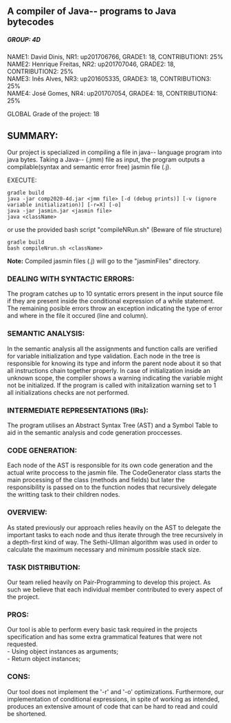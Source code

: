  ## A compiler of Java-- programs to Java bytecodes
##### GROUP: 4D
NAME1: David Dinis, NR1: up201706766, GRADE1: 18, CONTRIBUTION1: 25%  
NAME2: Henrique Freitas, NR2: up201707046, GRADE2: 18, CONTRIBUTION2: 25%  
NAME3: Inês Alves, NR3: up201605335, GRADE3: 18, CONTRIBUTION3: 25%  
NAME4: José Gomes, NR4: up201707054, GRADE4: 18, CONTRIBUTION4: 25%  

GLOBAL Grade of the project: 18  
## SUMMARY:
 Our project is specialized in compiling a file in java-- language program into java bytes. Taking a Java-- (.jmm) file as input, the program outputs a compilable(syntax and semantic error free) jasmin file (.j).
 
EXECUTE:  
``` code 
gradle build
java -jar comp2020-4d.jar <jmm file> [-d (debug prints)] [-v (ignore variable initialization)] [-r=X] [-o]
java -jar jasmin.jar <jasmin file>
java <className>
```
or use the provided bash script "compileNRun.sh" (Beware of file structure)
```code
gradle build
bash compileNrun.sh <className>
```
**Note:** Compiled jasmin files (.j) will go to the "jasminFiles" directory.

### DEALING WITH SYNTACTIC ERRORS:  
The program catches up to 10 syntatic errors present in the input source file if they are present inside the conditional expression of a while statement.
The remaining posible errors throw an exception indicating the type of error and where in the file it occured (line and column).  

### SEMANTIC ANALYSIS:
In the semantic analysis all the assignments and function calls are verified for variable initialization and type validation. Each node in the tree is responsible for knowing its type and inform the parent node about it so that all instructions chain together properly.
In case of initialization inside an unknown scope, the compiler shows a warning indicating the variable might not be initialized.
If the program is called with initalization warning set to 1 all initializations checks are not performed.

### INTERMEDIATE REPRESENTATIONS (IRs): 
The program utilises an Abstract Syntax Tree (AST) and a Symbol Table to aid in the semantic analysis and code generation proccesses.

### CODE GENERATION:
Each node of the AST is responsible for its own code generation and the actual write proccess to the jasmin file.
The CodeGenerator class starts the main processing of the class (methods and fields) but later the responsibility is passed on to the function nodes that recursively delegate the writting task to their children nodes.

### OVERVIEW: 
As stated previously our approach relies heavily on the AST to delegate the important tasks to each node and thus iterate through the tree recursively in a depth-first kind of way.
The Sethi-Ullman algorithm was used in order to calculate the maximum necessary and minimum possible stack size.
  

### TASK DISTRIBUTION: 
Our team relied heavily on Pair-Programming to develop this project. As such we believe that each individual member contributed to every aspect of the project.

### PROS:
 Our tool is able to perform every basic task required in the projects specification and has some extra grammatical features that were not requested.   
    - Using object instances as arguments;  
    - Return object instances;  


### CONS:
 Our tool does not implement the '-r' and '-o' optimizations. Furthermore, our implementation of conditional expressions, in spite of working as intended, produces an extensive amount of code that can be hard to read and could be shortened.